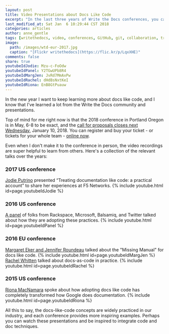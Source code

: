 ```yaml
---
layout: post
title: Video Presentations about Docs Like Code
excerpt: "In the last three years of Write the Docs conferences, you can learn from others experiences using docs like code techniques."
last_modified_at: Sat Jan  6 10:29:44 CST 2018
categories: articles
author: anne_gentle
tags: [writethedocs, video, conferences, GitHub, git, collaboration, transformation]
image:
  path: /images/wtd-eur-2017.jpg
  caption: "[Flickr writethedocs](https://flic.kr/p/LqxXHE)"
comments: false
share: true
youtubeIdJodie: Mzu-c-FoOdw
youtubeIdPanel: Y2TGwUPb8R4
youtubeIdMargJen: JvRd7MmAxPw
youtubeIdRachel: dHdBsNxtKeI
youtubeIdRiona: EnB8GtPuauw
---
```


In the new year I want to keep learning more about docs like code, and I know that I've learned a lot from the Write the Docs community and presentations.

Top of mind for me right now is that the 2018 conference in Portland Oregon is in May, 6-8 to be exact, and the [call for proposals closes next Wednesday](https://www.writethedocs.org/conf/portland/2018/cfp/), January 10, 2018. You can register and buy your ticket - or tickets for your whole team - [online now](https://www.writethedocs.org/conf/portland/2018/).

Even when I don't make it to the conference in person, the video recordings are super helpful to learn from others. Here's a collection of the relevant talks over the years:

### 2017 US conference

[Jodie Putrino](https://www.youtube.com/watch?v=Mzu-c-FoOdw) presented “Treating documentation like code: a practical account” to share her experiences at F5 Networks.
{% include youtube.html id=page.youtubeIdJodie %}

### 2016 US conference

[A panel](https://www.youtube.com/watch?v=Y2TGwUPb8R4) of folks from Rackspace, Microsoft, Balsamiq, and Twitter talked about how they are adopting these practices.
{% include youtube.html id=page.youtubeIdPanel %}

### 2016 EU conference

[Margaret Eker and Jennifer Roundeau](https://www.youtube.com/watch?v=JvRd7MmAxPw) talked about the "Missing Manual" for docs like code.
{% include youtube.html id=page.youtubeIdMargJen %}
[Rachel Whitten](https://www.youtube.com/watch?v=dHdBsNxtKeI) talked about docs-as-code in practice.
{% include youtube.html id=page.youtubeIdRachel %}

### 2015 US conference

[Riona MacNamara](https://www.youtube.com/watch?v=EnB8GtPuauw) spoke about how adopting docs like code has completely transformed how Google does documentation.
{% include youtube.html id=page.youtubeIdRiona %}

All this to say, the docs-like-code concepts are widely practiced in our industry, and each conference provides more inspiring examples. Perhaps you can watch these presentations and be inspired to integrate code and doc techniques.
